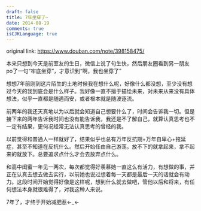 ```yaml
---
draft: false
title: 7年坐穿了~
date: 2014-08-19
comments: true
isCJKLanguage: true
---
```


original link: https://www.douban.com/note/398158475/

本来只想到今天是前室友的生日，微信上说了句生快，然后朋友圈看到另一朋友po了一句“牢底坐穿”，才意识到“啊，我也坐穿了”

想想7年前刚到这片陌生的土地时候我在想什么呢，好像什么都没想，至少没有想过今天的我到底会是什么样子。我好像一直不擅于描绘未来，对未来从来没有具体想法，似乎一直都是随遇而安，或者根本就是随波逐流。

前两年的我还天真地以为以后就会知道自己想要什么了，时间会告诉我一切。但是接下来的两年告诉我时间也没有能告诉我，我还是不了解自己，就算认真思考也不一定有结果，更何况经常无法认真思考的曾经的我。

以前觉得和普通人一样就好了，结果似乎也总有万年反抗期+万年自卑心+拖延症，甚至不知道在反抗什么。然后开始任由自己游荡。放不下的就拿起来，拿不起来的就放下。总要追求点什么才会去放弃点什么。

和高中闺蜜一年见一两次，每次都觉得好羡慕她一直这么有活力，有想做的事，并正在认真去想去做去实行，以前她也说过想着每一天都是最后一天的话就会有动力。这段时间开始觉得好像是这样呢，想到什么就去做吧，管他以后和将来，有任何想法本身就很难得了，对我这种人来说。

7年了，才终于开始减肥惹←\_←
